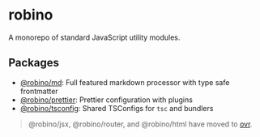# robino

A monorepo of standard JavaScript utility modules.

## Packages

- [@robino/md](https://github.com/rossrobino/robino/tree/main/packages/md): Full featured markdown processor with type safe frontmatter
- [@robino/prettier](https://github.com/rossrobino/robino/tree/main/packages/prettier): Prettier configuration with plugins
- [@robino/tsconfig](https://github.com/rossrobino/robino/tree/main/packages/tsconfig): Shared TSConfigs for `tsc` and bundlers

> @robino/jsx, @robino/router, and @robino/html have moved to [ovr](https://github.com/rossrobino/ovr).
